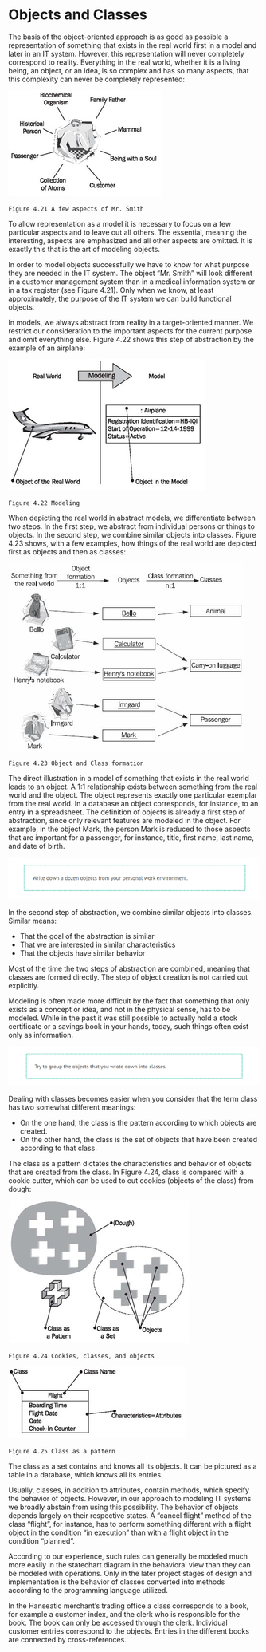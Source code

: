 # Objects and Classes

The basis of the object-oriented approach is as good as possible a representation of something that exists in the real world first in a model and later in an IT system. However, this representation will never completely correspond to reality. Everything in the real world, whether it is a living being, an object, or an idea, is so complex and has so many aspects, that this complexity can never be completely represented:

![Aspects](images/Aspects.jpg)

	Figure 4.21 A few aspects of Mr. Smith
	
To allow representation as a model it is necessary to focus on a few particular aspects and to leave out all others. The essential, meaning the interesting, aspects are emphasized and all other aspects are omitted. It is exactly this that is the art of modeling objects.

In order to model objects successfully we have to know for what purpose they are needed in the IT system. The object “Mr. Smith” will look different in a customer management system than in a medical information system or in a tax register (see Figure 4.21). Only when we know, at least approximately, the purpose of the IT system we can build functional objects.

In models, we always abstract from reality in a target-oriented manner. We restrict our consideration to the important aspects for the current purpose and omit everything else. Figure 4.22 shows this step of abstraction by the example of an airplane:

![Modeling](images/Modeling.jpg)

	Figure 4.22 Modeling
	
When depicting the real world in abstract models, we differentiate between two steps. In the first step, we abstract from individual persons or things to objects. In the second step, we combine similar objects into classes. Figure 4.23 shows, with a few examples, how things of the real world are depicted first as objects and then as classes:

![Object](images/Object.jpg)

	Figure 4.23 Object and Class formation
	
The direct illustration in a model of something that exists in the real world leads to an object. A 1:1 relationship exists between something from the real world and the object. The object represents exactly one particular exemplar from the real world. In a database an object corresponds, for instance, to an entry in a spreadsheet. The definition of objects is already a first step of abstraction, since only relevant features are modeled in the object. For example, in the object Mark, the person Mark is reduced to those aspects that are important for a passenger, for instance, title, first name, last name, and date of birth.

![Scene_1](images/Scene_1.png)

In the second step of abstraction, we combine similar objects into classes. Similar means:

 * That the goal of the abstraction is similar
 * That we are interested in similar characteristics
 * That the objects have similar behavior

Most of the time the two steps of abstraction are combined, meaning that classes are formed directly. The step of object creation is not carried out explicitly.

Modeling is often made more difficult by the fact that something that only exists as a concept or idea, and not in the physical sense, has to be modeled. While in the past it was still possible to actually hold a stock certificate or a savings book in your hands, today, such things often exist only as information.

![Scene_2](images/Scene_2.png)

Dealing with classes becomes easier when you consider that the term class has two somewhat different meanings:

 * On the one hand, the class is the pattern according to which objects are created.
 * On the other hand, the class is the set of objects that have been created according to that class.

The class as a pattern dictates the characteristics and behavior of objects that are created from the class. In Figure 4.24, class is compared with a cookie cutter, which can be used to cut cookies (objects of the class) from dough:

![Cookies](images/Cookies.jpg)

	Figure 4.24 Cookies, classes, and objects

![Pattern](images/Pattern.jpg)

	Figure 4.25 Class as a pattern

The class as a set contains and knows all its objects. It can be pictured as a table in a database, which knows all its entries.

Usually, classes, in addition to attributes, contain methods, which specify the behavior of objects. However, in our approach to modeling IT systems we broadly abstain from using this possibility. The behavior of objects depends largely on their respective states. A “cancel flight” method of the class “flight”, for instance, has to perform something different with a flight object in the condition “in execution” than with a flight object in the condition “planned”.

According to our experience, such rules can generally be modeled much more easily in the statechart diagram in the behavioral view than they can be modeled with operations. Only in the later project stages of design and implementation is the behavior of classes converted into methods according to the programming language utilized.

In the Hanseatic merchant’s trading office a class corresponds to a book, for example a customer index, and the clerk who is responsible for the book. The book can only be accessed through the clerk. Individual customer entries correspond to the objects. Entries in the different books are connected by cross-references.






